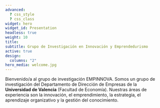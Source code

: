 ```yaml
---
advanced:
  ? css_style
  ? css_class
widget: hero
widget_id: Presentation
headless: true
weight: 10
title: 
subtitle: Grupo de Investigación en Innovación y Emprendedurismo
active: true
design:
  columns: "2"
hero_media: welcome.jpg
---
```

Bienvenido/a al grupo de investigación EMPINNOVA. Somos un grupo de investigación del Departamento de Dirección de Empresas de la **Universidad de Valencia** (Facultad de Economía). Nuestras áreas de experiencia son la innovación, el emprendimiento, la estrategia, el aprendizaje organizativo y la gestión del conocimiento. 